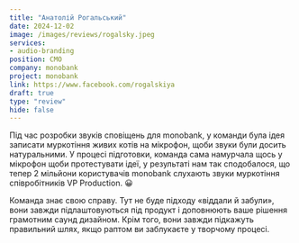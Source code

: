 ```yaml
---
title: "Анатолій Рогальський"
date: 2024-12-02
image: /images/reviews/rogalsky.jpeg
services:
- audio-branding
position: СМО
company: monobank
project: monobank
link: https://www.facebook.com/rogalskiya
draft: true
type: "review"
hide: false
---
```


Під час розробки звуків сповіщень для monobank, у команди була ідея записати муркотіння живих котів на мікрофон, щоби звуки були досить натуральними. У процесі підготовки, команда сама намурчала щось у мікрофон щоби протестувати ідеї, у результаті нам так сподобалося, що тепер 2 мільйони користувачів monobank слухають звуки муркотіння співробітників VP Production. 😀

<!--more-->

Команда знає свою справу. Тут не буде підходу «віддали й забули», вони завжди підлаштовуються під продукт і доповнюють ваше рішення грамотним саунд дизайном. Крім того, вони завжди підкажуть правильний шлях, якщо раптом ви заблукаєте у творчому процесі.